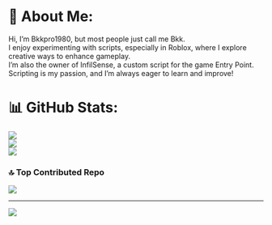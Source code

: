 # 💫 About Me:
Hi, I’m Bkkpro1980, but most people just call me Bkk. <br>I enjoy experimenting with scripts, especially in Roblox, where I explore creative ways to enhance gameplay.<br>I’m also the owner of InfilSense, a custom script for the game Entry Point. <br>Scripting is my passion, and I’m always eager to learn and improve!

# 📊 GitHub Stats:
![](https://github-readme-stats.vercel.app/api?username=Bkkpro1980&theme=dark&hide_border=false&include_all_commits=false&count_private=true)<br/>
![](https://github-readme-streak-stats.herokuapp.com/?user=Bkkpro1980&theme=dark&hide_border=false)<br/>
![](https://github-readme-stats.vercel.app/api/top-langs/?username=Bkkpro1980&theme=dark&hide_border=false&include_all_commits=false&count_private=true&layout=compact)

### 🔝 Top Contributed Repo
![](https://github-contributor-stats.vercel.app/api?username=Bkkpro1980&limit=5&theme=dark&combine_all_yearly_contributions=true)

---
[![](https://visitcount.itsvg.in/api?id=Bkkpro1980&icon=0&color=0)](https://visitcount.itsvg.in)

<!-- Proudly created with GPRM ( https://gprm.itsvg.in ) -->
